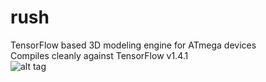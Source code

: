 # rush
TensorFlow based 3D modeling engine for ATmega devices  
Compiles cleanly against TensorFlow v1.4.1  
![alt tag](http://www.starlo.org/blake/Rush.png)
